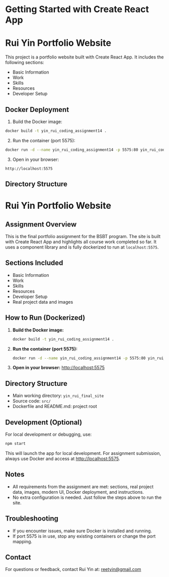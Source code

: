 # Getting Started with Create React App



# Rui Yin Portfolio Website

This project is a portfolio website built with Create React App. It includes the following sections:
- Basic Information
- Work
- Skills
- Resources
- Developer Setup

## Docker Deployment

1. Build the Docker image:
```bash
docker build -t yin_rui_coding_assignment14 .
```

2. Run the container (port 5575):
```bash
docker run -d --name yin_rui_coding_assignment14 -p 5575:80 yin_rui_coding_assignment14
```

3. Open in your browser:
```
http://localhost:5575
```

## Directory Structure

# Rui Yin Portfolio Website

## Assignment Overview

This is the final portfolio assignment for the BSBT program. The site is built with Create React App and highlights all course work completed so far. It uses a component library and is fully dockerized to run at `localhost:5575`.

## Sections Included
- Basic Information
- Work
- Skills
- Resources
- Developer Setup
- Real project data and images

## How to Run (Dockerized)

1. **Build the Docker image:**
	```bash
	docker build -t yin_rui_coding_assignment14 .
	```

2. **Run the container (port 5575):**
	```bash
	docker run -d --name yin_rui_coding_assignment14 -p 5575:80 yin_rui_coding_assignment14
	```

3. **Open in your browser:**
	[http://localhost:5575](http://localhost:5575)

## Directory Structure
- Main working directory: `yin_rui_final_site`
- Source code: `src/`
- Dockerfile and README.md: project root

## Development (Optional)
For local development or debugging, use:
```bash
npm start
```
This will launch the app for local development. For assignment submission, always use Docker and access at [http://localhost:5575](http://localhost:5575).

## Notes
- All requirements from the assignment are met: sections, real project data, images, modern UI, Docker deployment, and instructions.
- No extra configuration is needed. Just follow the steps above to run the site.

## Troubleshooting
- If you encounter issues, make sure Docker is installed and running.
- If port 5575 is in use, stop any existing containers or change the port mapping.

## Contact
For questions or feedback, contact Rui Yin at: reetyin@gmail.com

